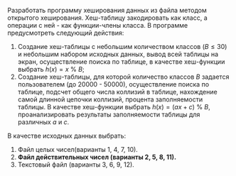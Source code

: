 Разработать программу хеширования данных из файла методом открытого хеширования. Хеш-таблицу закодировать как класс, а операции с ней - как функции-члены класса. В программе предусмотреть следующий действия:  
1. Создание хеш-таблицы с небольшим количеством классов ($B≤30$) и небольшим набором исходных данных, вывод всей таблицы на экран, осуществление поиска по таблице, в качестве хеш-функции выбрать $h(x)=x$ $\%$ $B$;
2. Создание хеш-таблицы, для которой количество классов $B$ задается пользователем (до 20000 - 50000), осуществление поиска по таблице, подсчет общего числа коллизий в таблице, нахождение самой длинной цепочки коллизий, процента заполняемости таблицы. В качестве хеш-функции выбрать $h(x)=(ax+c)$ $\%$ $B$, проанализировать результаты заполняемости таблицы для различных $a$ и $c$.
  
В качестве исходных данных выбрать:
1. Файл целых чисел(варианты 1, 4, 7, 10).
2. **Файл действительных чисел (варианты 2, 5, 8, 11).**
3. Текстовый файл (варианты 3, 6, 9, 12).